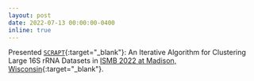 ```yaml
---
layout: post
date: 2022-07-13 00:00:00-0400
inline: true
---
```



Presented [```SCRAPT```](https://www.youtube.com/watch?v=SlGdaUXJ-2Q&ab_channel=ISCB){:target="_blank"}: An Iterative Algorithm for Clustering Large 16S rRNA Datasets in [ISMB 2022 at Madison, Wisconsin](https://www.iscb.org/ismb2022-program/abstracts/microbiome){:target="_blank"}.
